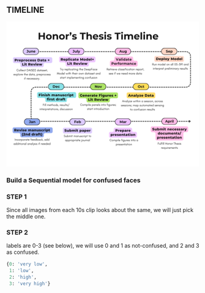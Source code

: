 ## TIMELINE
![proposed timeline](proposed_timeline.png)

### Build a Sequential model for confused faces
### STEP 1
Since all images from each 10s clip looks about the same, we will just pick the middle one.


### STEP 2 
labels are 0-3 (see below), we will use 0 and 1 as not-confused, and 2 and 3 as confused.
```python
{0: 'very low', 
 1: 'low', 
 2: 'high', 
 3: 'very high'}
```
